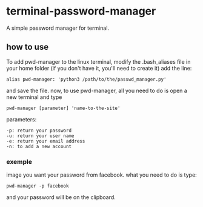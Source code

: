 # terminal-password-manager
A simple password manager for terminal.


## how to use
To add pwd-manager to the linux terminal, modify the .bash_aliases file in your home folder (if you don't have it, you'll need to create it) add the line:

    alias pwd-manager: 'python3 /path/to/the/passwd_manager.py'
and save the file.
now, to use pwd-manager, all you need to do is open a new terminal and type
    
    pwd-manager [parameter] 'name-to-the-site'
parameters:

    -p: return your password
    -u: return your user name
    -e: return your email address
    -n: to add a new account

### exemple

image you want your password from facebook. what you need to do is type:

    pwd-manager -p facebook
and your password will be on the clipboard.
